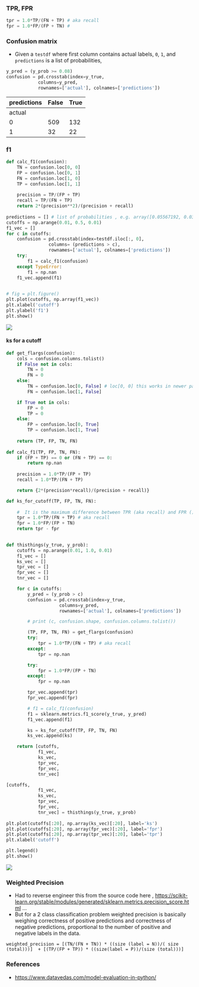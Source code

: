 
###  TPR, FPR

```python
tpr = 1.0*TP/(FN + TP) # aka recall
fpr = 1.0*FP/(FP + TN) # 
```

### Confusion matrix
* Given a `testdf` where first column contains actual labels, `0`, `1`, and `predictions` is a list of probabilities, 
```python
y_pred = (y_prob >= 0.08)
confusion = pd.crosstab(index=y_true, 
            columns=y_pred, 
            rownames=['actual'], colnames=['predictions'])
```

predictions	|False	|True
--|--|--
actual		||
0|	509	|132
1|	32	|22



### f1
```python
def calc_f1(confusion):
    TN = confusion.loc[0, 0]
    FP = confusion.loc[0, 1]
    FN = confusion.loc[1, 0]
    TP = confusion.loc[1, 1]
    
    precision = TP/(FP + TP)
    recall = TP/(FN + TP)
    return 2*(precision**2)/(precision + recall)
    
predictions = [] # list of probabilities , e.g. array([0.05567192, 0.03781519, 0.05437384, 0.01572161, ...])
cutoffs = np.arange(0.01, 0.5, 0.01)
f1_vec = []
for c in cutoffs:
    confusion = pd.crosstab(index=testdf.iloc[:, 0], 
                columns= (predictions > c), 
                rownames=['actual'], colnames=['predictions'])
    try:
        f1 = calc_f1(confusion)
    except TypeError:
        f1 = np.nan
    f1_vec.append(f1)
    

# fig = plt.figure()
plt.plot(cutoffs, np.array(f1_vec))
plt.xlabel('cutoff')
plt.ylabel('f1')
plt.show()
```

<img src="https://github.com/seanickle/handy/blob/master/assets/f1-output.png">


#### ks for a cutoff 

```python
def get_flargs(confusion):
    cols = confusion.columns.tolist()
    if False not in cols:
        TN = 0
        FN = 0
    else:
        TN = confusion.loc[0, False] # loc[0, 0] this works in newer pandas , not 0.18
        FN = confusion.loc[1, False]

    if True not in cols:
        FP = 0
        TP = 0
    else:
        FP = confusion.loc[0, True]
        TP = confusion.loc[1, True]
        
    return (TP, FP, TN, FN)
        
def calc_f1(TP, FP, TN, FN):
    if (FP + TP) == 0 or (FN + TP) == 0:
        return np.nan
    
    precision = 1.0*TP/(FP + TP)
    recall = 1.0*TP/(FN + TP)

    return {2*(precision*recall)/(precision + recall)}

def ks_for_cutoff(TP, FP, TN, FN):
    
    #  It is the maximum difference between TPR (aka recall) and FPR ()
    tpr = 1.0*TP/(FN + TP) # aka recall
    fpr = 1.0*FP/(FP + TN)
    return tpr - fpr
    

def thisthings(y_true, y_prob):
    cutoffs = np.arange(0.01, 1.0, 0.01)
    f1_vec = []
    ks_vec = []
    tpr_vec = []
    fpr_vec = []
    tnr_vec = []

    for c in cutoffs:
        y_pred = (y_prob > c)
        confusion = pd.crosstab(index=y_true, 
                    columns=y_pred, 
                    rownames=['actual'], colnames=['predictions'])

        # print (c, confusion.shape, confusion.columns.tolist())

        (TP, FP, TN, FN) = get_flargs(confusion)
        try:
            tpr = 1.0*TP/(FN + TP) # aka recall
        except:
            tpr = np.nan

        try:
            fpr = 1.0*FP/(FP + TN)
        except:
            fpr = np.nan

        tpr_vec.append(tpr)
        fpr_vec.append(fpr)

        # f1 = calc_f1(confusion)
        f1 = sklearn.metrics.f1_score(y_true, y_pred)
        f1_vec.append(f1)

        ks = ks_for_cutoff(TP, FP, TN, FN)
        ks_vec.append(ks)

    return [cutoffs,
            f1_vec,
            ks_vec,
            tpr_vec,
            fpr_vec,
            tnr_vec]

```

```python
[cutoffs,
            f1_vec,
            ks_vec,
            tpr_vec,
            fpr_vec,
            tnr_vec] = thisthings(y_true, y_prob)
            
plt.plot(cutoffs[:20], np.array(ks_vec)[:20], label='ks')
plt.plot(cutoffs[:20], np.array(fpr_vec)[:20], label='fpr')
plt.plot(cutoffs[:20], np.array(tpr_vec)[:20], label='tpr')
plt.xlabel('cutoff')

plt.legend()
plt.show()

```

<img src="https://github.com/seanickle/handy/blob/master/assets/ks.png">

### Weighted Precision
* Had to reverse engineer this from the source code here , https://scikit-learn.org/stable/modules/generated/sklearn.metrics.precision_score.html  ... 
* But for a 2 class classification problem weighted precision is basically weighing correctness of positive predictions and correctness of negative predictions, proportional to the number of positive and negative labels in the data. 
 
```
weighted_precision = [(TN/(FN + TN)) * ((size (label = N))/( size (total)))]  + [(TP/(FP + TP)) * ((size(label = P))/(size (total)))]
```


### References
* https://www.datavedas.com/model-evaluation-in-python/

